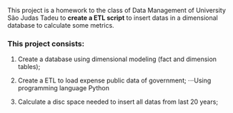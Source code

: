 This project is a homework to the class of Data Management of University São Judas Tadeu to **create a ETL script** to insert datas in a dimensional database to calculate some metrics.

### This project consists:
1. Create a database using dimensional modeling (fact and dimension tables);

2. Create a ETL to load expense public data of government;
⋅⋅⋅Using programming language Python

3. Calculate a disc space needed to insert all datas from last 20 years;
